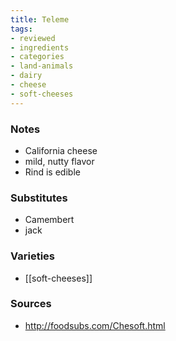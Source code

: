 ```yaml
---
title: Teleme
tags:
- reviewed
- ingredients
- categories
- land-animals
- dairy
- cheese
- soft-cheeses
---
```

### Notes
- California cheese
- mild, nutty flavor
- Rind is edible

### Substitutes
- Camembert
- jack

### Varieties
* [[soft-cheeses]]

### Sources
* http://foodsubs.com/Chesoft.html
